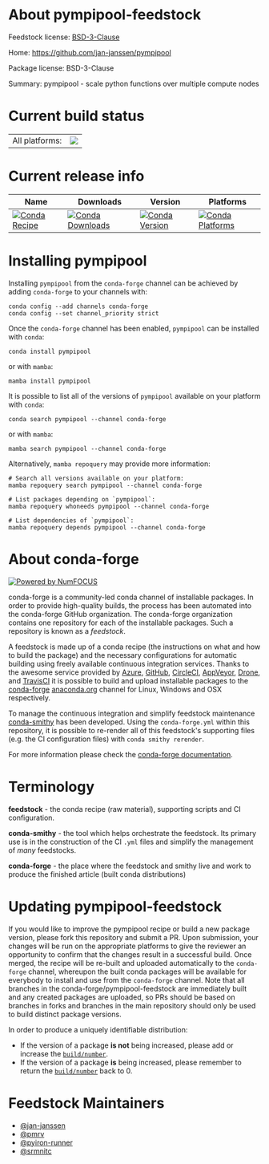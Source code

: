 About pympipool-feedstock
=========================

Feedstock license: [BSD-3-Clause](https://github.com/conda-forge/pympipool-feedstock/blob/main/LICENSE.txt)

Home: https://github.com/jan-janssen/pympipool

Package license: BSD-3-Clause

Summary: pympipool - scale python functions over multiple compute nodes

Current build status
====================


<table><tr><td>All platforms:</td>
    <td>
      <a href="https://dev.azure.com/conda-forge/feedstock-builds/_build/latest?definitionId=16741&branchName=main">
        <img src="https://dev.azure.com/conda-forge/feedstock-builds/_apis/build/status/pympipool-feedstock?branchName=main">
      </a>
    </td>
  </tr>
</table>

Current release info
====================

| Name | Downloads | Version | Platforms |
| --- | --- | --- | --- |
| [![Conda Recipe](https://img.shields.io/badge/recipe-pympipool-green.svg)](https://anaconda.org/conda-forge/pympipool) | [![Conda Downloads](https://img.shields.io/conda/dn/conda-forge/pympipool.svg)](https://anaconda.org/conda-forge/pympipool) | [![Conda Version](https://img.shields.io/conda/vn/conda-forge/pympipool.svg)](https://anaconda.org/conda-forge/pympipool) | [![Conda Platforms](https://img.shields.io/conda/pn/conda-forge/pympipool.svg)](https://anaconda.org/conda-forge/pympipool) |

Installing pympipool
====================

Installing `pympipool` from the `conda-forge` channel can be achieved by adding `conda-forge` to your channels with:

```
conda config --add channels conda-forge
conda config --set channel_priority strict
```

Once the `conda-forge` channel has been enabled, `pympipool` can be installed with `conda`:

```
conda install pympipool
```

or with `mamba`:

```
mamba install pympipool
```

It is possible to list all of the versions of `pympipool` available on your platform with `conda`:

```
conda search pympipool --channel conda-forge
```

or with `mamba`:

```
mamba search pympipool --channel conda-forge
```

Alternatively, `mamba repoquery` may provide more information:

```
# Search all versions available on your platform:
mamba repoquery search pympipool --channel conda-forge

# List packages depending on `pympipool`:
mamba repoquery whoneeds pympipool --channel conda-forge

# List dependencies of `pympipool`:
mamba repoquery depends pympipool --channel conda-forge
```


About conda-forge
=================

[![Powered by
NumFOCUS](https://img.shields.io/badge/powered%20by-NumFOCUS-orange.svg?style=flat&colorA=E1523D&colorB=007D8A)](https://numfocus.org)

conda-forge is a community-led conda channel of installable packages.
In order to provide high-quality builds, the process has been automated into the
conda-forge GitHub organization. The conda-forge organization contains one repository
for each of the installable packages. Such a repository is known as a *feedstock*.

A feedstock is made up of a conda recipe (the instructions on what and how to build
the package) and the necessary configurations for automatic building using freely
available continuous integration services. Thanks to the awesome service provided by
[Azure](https://azure.microsoft.com/en-us/services/devops/), [GitHub](https://github.com/),
[CircleCI](https://circleci.com/), [AppVeyor](https://www.appveyor.com/),
[Drone](https://cloud.drone.io/welcome), and [TravisCI](https://travis-ci.com/)
it is possible to build and upload installable packages to the
[conda-forge](https://anaconda.org/conda-forge) [anaconda.org](https://anaconda.org/)
channel for Linux, Windows and OSX respectively.

To manage the continuous integration and simplify feedstock maintenance
[conda-smithy](https://github.com/conda-forge/conda-smithy) has been developed.
Using the ``conda-forge.yml`` within this repository, it is possible to re-render all of
this feedstock's supporting files (e.g. the CI configuration files) with ``conda smithy rerender``.

For more information please check the [conda-forge documentation](https://conda-forge.org/docs/).

Terminology
===========

**feedstock** - the conda recipe (raw material), supporting scripts and CI configuration.

**conda-smithy** - the tool which helps orchestrate the feedstock.
                   Its primary use is in the construction of the CI ``.yml`` files
                   and simplify the management of *many* feedstocks.

**conda-forge** - the place where the feedstock and smithy live and work to
                  produce the finished article (built conda distributions)


Updating pympipool-feedstock
============================

If you would like to improve the pympipool recipe or build a new
package version, please fork this repository and submit a PR. Upon submission,
your changes will be run on the appropriate platforms to give the reviewer an
opportunity to confirm that the changes result in a successful build. Once
merged, the recipe will be re-built and uploaded automatically to the
`conda-forge` channel, whereupon the built conda packages will be available for
everybody to install and use from the `conda-forge` channel.
Note that all branches in the conda-forge/pympipool-feedstock are
immediately built and any created packages are uploaded, so PRs should be based
on branches in forks and branches in the main repository should only be used to
build distinct package versions.

In order to produce a uniquely identifiable distribution:
 * If the version of a package **is not** being increased, please add or increase
   the [``build/number``](https://docs.conda.io/projects/conda-build/en/latest/resources/define-metadata.html#build-number-and-string).
 * If the version of a package **is** being increased, please remember to return
   the [``build/number``](https://docs.conda.io/projects/conda-build/en/latest/resources/define-metadata.html#build-number-and-string)
   back to 0.

Feedstock Maintainers
=====================

* [@jan-janssen](https://github.com/jan-janssen/)
* [@pmrv](https://github.com/pmrv/)
* [@pyiron-runner](https://github.com/pyiron-runner/)
* [@srmnitc](https://github.com/srmnitc/)

